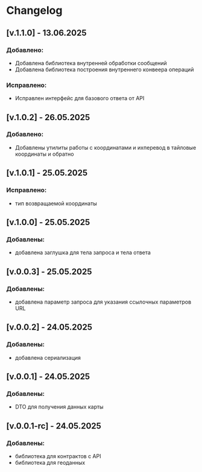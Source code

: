 # Changelog

## [v.1.1.0] - 13.06.2025
### Добавлено:
- Добавлена библиотека внутренней обработки сообщений
- Добавлена библиотека построения внутреннего конвеера операций

### Исправлено:
- Исправлен интерфейс для базового ответа от API

## [v.1.0.2] - 26.05.2025
### Добавлено:
- Добавлены утилиты работы с координатами и ихперевод в тайловые координаты и обратно

## [v.1.0.1] - 25.05.2025
### Исправлено:
- тип возвращаемой координаты

## [v.1.0.0] - 25.05.2025
### Добавлены:
- добавлена заглушка для тела запроса и тела ответа

## [v.0.0.3] - 25.05.2025
### Добавлены:
- добавлена параметр запроса для указания ссылочных параметров URL

## [v.0.0.2] - 24.05.2025
### Добавлены:
- добавлена сериализация

## [v.0.0.1] - 24.05.2025
### Добавлены:
- DTO для получения данных карты

## [v.0.0.1-rc] - 24.05.2025
### Добавлены:
- библиотека для контрактов с API
- библиотека для геоданных
